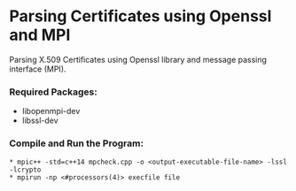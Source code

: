 # Parsing Certificates using Openssl and MPI
Parsing X.509 Certificates using Openssl library and message passing interface (MPI).

### Required Packages:
* libopenmpi-dev
* libssl-dev

### Compile and Run the Program:
```
* mpic++ -std=c++14 mpcheck.cpp -o <output-executable-file-name> -lssl -lcrypto
* mpirun -np <#processors(4)> execfile file
```
